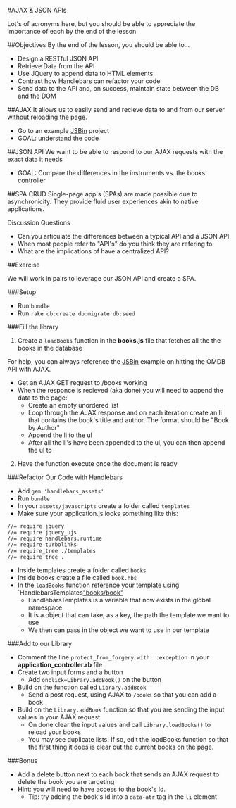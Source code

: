 #AJAX & JSON APIs

Lot's of acronyms here, but you should be able to appreciate the importance of each by the end of the lesson

##Objectives
By the end of the lesson, you should be able to...

* Design a RESTful JSON API
* Retrieve Data from the API
* Use JQuery to append data to HTML elements
* Contrast how Handlebars can refactor your code
* Send data to the API and, on success, maintain state between the DB and the DOM

##AJAX
It allows us to easily send and recieve data to and from our server without reloading the page.
 
 * Go to an example [JSBin](http://jsbin.com/qamocegowe/7/edit?html,js,output) project
 * GOAL: understand the code


##JSON API
We want to be able to respond to our AJAX requests with the exact data it needs

* GOAL: Compare the differences in the instruments vs. the books controller

##SPA CRUD
Single-page app's (SPAs) are made possible due to asynchronicity. They provide fluid user experiences akin to native applications.

Discussion Questions
* Can you articulate the differences between a typical API and a JSON API
* When most people refer to "API's" do you think they are refering to 
* What are the implications of have a centralized API? 
 
##Exercise

 We will work in pairs to leverage our JSON API and create a SPA.

###Setup

* Run `bundle`
* Run `rake db:create db:migrate db:seed`

###Fill the library

1) Create a `loadBooks` function in the **books.js** file that fetches all the the books in the database 

For help, you can always reference the [JSBin](http://jsbin.com/qamocegowe/7/edit?html,js,output) example on hitting the OMDB API with AJAX.

* Get an AJAX GET request to /books working
* When the responce is recieved (aka done) you will need to append the data to the page:
    * Create an empty unordered list
    * Loop through the AJAX response and on each iteration create an li that contains the book's title and author. The format should be "Book by Author"
    * Append the li to the ul
    * After all the li's have been appended to the ul, you can then append the ul to 

2) Have the function execute once the document is ready

###Refactor Our Code with Handlebars

* Add `gem 'handlebars_assets'`
* Run `bundle`
* In your `assets/javascripts` create a folder called `templates`
* Make sure your application.js looks something like this:

```
//= require jquery
//= require jquery_ujs
//= require handlebars.runtime
//= require turbolinks
//= require_tree ./templates
//= require_tree .
```
* Inside templates create a folder called `books`
* Inside books create a file called `book.hbs`
* In the `loadBooks` function reference your template using `HandlebarsTemplates["books/book"](book)
    * HandlebarsTemplates is a variable that now exists in the global namespace
    * It is a object that can take, as a key, the path the template we want to use
    * We then can pass in the object we want to use in our template

###Add to our Library

* Comment the line `protect_from_forgery with: :exception` in your **application_controller.rb** file
* Create two input forms and a button
    * Add `onclick=Library.addBook()` on the button
* Build on the function called `Library.addBook`
    * Send a post request, using AJAX to `/books` so that you can add a book
* Build on the `Library.addBook` function so that you are sending the input values in your AJAX request
    * On done clear the input values and call `Library.loadBooks()` to reload your books
    * You may see duplicate lists. If so, edit the loadBooks function so that the first thing it does is clear out the current books on the page.

###Bonus

* Add a delete button next to each book that sends an AJAX request to delete the book you are targeting
* Hint: you will need to have access to the book's Id.
    * Tip: try adding the book's Id into a `data-atr` tag in the `li` element 
